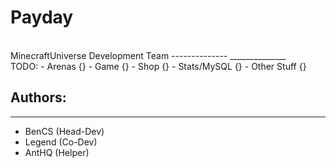 Payday
==============
<br>
MinecraftUniverse Development Team
--------------
______________
<br>
TODO:
- Arenas {}
- Game {}
- Shop {}
- Stats/MySQL {}
- Other Stuff {}

Authors:
--------------
_____________
- BenCS (Head-Dev)
- Legend (Co-Dev)
- AntHQ (Helper)

